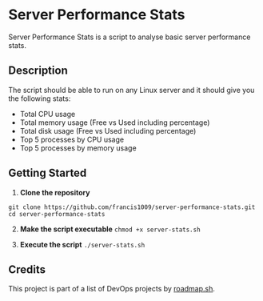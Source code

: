 # Server Performance Stats

Server Performance Stats is a script to analyse basic server performance stats.

## Description

The script should be able to run on any Linux server and it should give you the following stats:
  - Total CPU usage
  - Total memory usage (Free vs Used including percentage)
  - Total disk usage (Free vs Used including percentage)
  - Top 5 processes by CPU usage
  - Top 5 processes by memory usage

## Getting Started

1. **Clone the repository**
```
git clone https://github.com/francis1009/server-performance-stats.git
cd server-performance-stats
```

2. **Make the script executable**
```chmod +x server-stats.sh```

3. **Execute the script**
```./server-stats.sh```

## Credits

This project is part of a list of DevOps projects by [roadmap.sh](https://roadmap.sh/projects/server-stats).